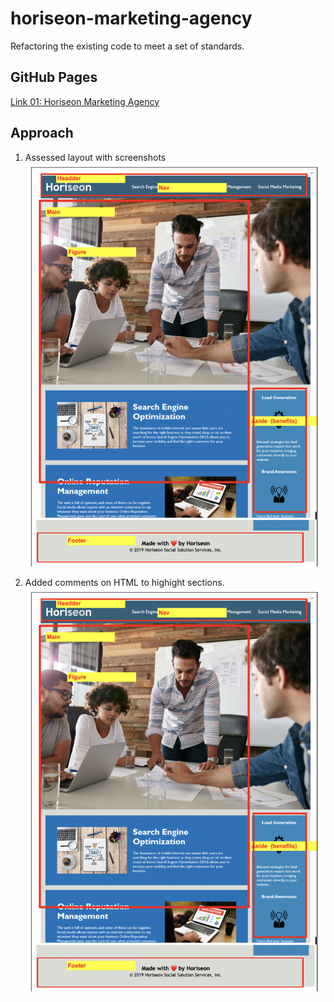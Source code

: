 # horiseon-marketing-agency

Refactoring the existing code to meet a set of standards.

## GitHub Pages

[Link 01: Horiseon Marketing Agency ](https://github.com/FloydCV/horiseon-marketing-agency)

## Approach

1. Assessed layout with screenshots
   ![Horisen Layout](/assets/read-me-files/horisen-layout-ss01.png "Horisen layout image")

2. Added comments on HTML to highight sections.
   ![Horisen Comments](/assets/read-me-files/horisen-layout-ss01.png "horisen-html-comments")
